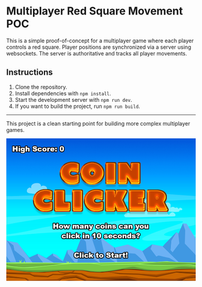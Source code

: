 # Multiplayer Red Square Movement POC

This is a simple proof-of-concept for a multiplayer game where each player controls a red square. Player positions are synchronized via a server using websockets. The server is authoritative and tracks all player movements.

## Instructions

1. Clone the repository.
2. Install dependencies with `npm install`.
3. Start the development server with `npm run dev`.
4. If you want to build the project, run `npm run build`.

---

This project is a clean starting point for building more complex multiplayer games.


![screenshot](screenshot.png)